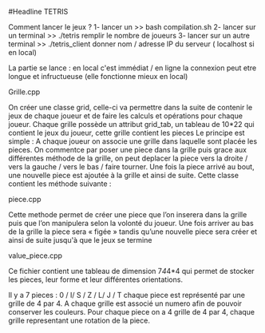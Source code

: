#Headline TETRIS

Comment lancer le jeux ? 
	1- lancer un         >> bash compilation.sh 
	2- lancer sur un terminal    >> ./tetris   remplir le nombre de joueurs
	3- lancer sur un autre terminal   >> ./tetris_client  donner nom / adresse IP du serveur ( localhost si en local)

La partie se lance : en local c'est immédiat /  en ligne la connexion peut etre longue et infructueuse (elle fonctionne mieux en local)




Grille.cpp

On créer une classe grid, celle-ci va permettre dans la suite de contenir le jeux de chaque joueur et de faire les calculs et opérations pour chaque joueur. Chaque grille possède un attribut grid_tab, un tableau de 10*22 qui contient le jeux du joueur, cette grille contient les pieces
Le principe est simple : A chaque joueur on associe une grille dans laquelle sont placée les pieces. On commentce par poser une piece dans la grille puis grace aux différentes méthode de la grille, on peut deplacer la piece vers la droite / vers la gauche / vers le bas / faire tourner.
Une fois la piece arrivé au bout, une nouvelle piece est ajoutée à la grille et ainsi de suite. Cette classe contient les méthode suivante :



piece.cpp

Cette methode permet de créer une piece que l’on inserera dans la grille puis que l’on manipulera selon la volonté du joueur. Une fois arriver au bas de la grille la piece sera « figée » tandis qu’une nouvelle piece sera créer et ainsi de suite jusqu'à que le jeux se termine

 

value_piece.cpp

Ce fichier contient une tableau de dimension 7*4*4*4 qui permet de stocker les pieces, leur forme et leur différentes orientations.

Il y a 7 pieces : 0 / I/ S / Z / L/ J / T  chaque piece est représenté par une grille de 4 par 4. A chaque grille est associé un numero afin de pouvoir conserver les couleurs. Pour chaque piece on a 4 grille de 4 par 4, chaque grille representant une rotation de la piece. 

